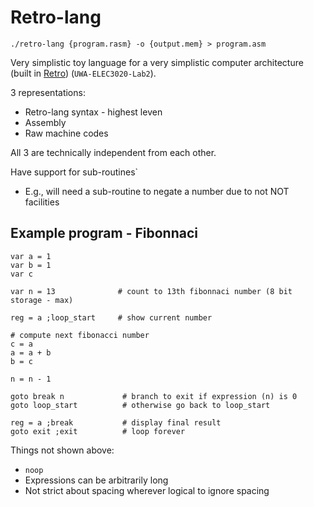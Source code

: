 # Retro-lang
`./retro-lang {program.rasm} -o {output.mem} > program.asm`

Very simplistic toy language for a very simplistic computer architecture (built in [Retro](https://roblab.org/retro/)) (`UWA-ELEC3020-Lab2`).  

3 representations:
- Retro-lang syntax - highest leven
- Assembly
- Raw machine codes  

All 3 are technically independent from each other.   

Have support for sub-routines`
- E.g., will need a sub-routine to negate a number due to not NOT facilities

## Example program - Fibonnaci
```
var a = 1
var b = 1
var c

var n = 13              # count to 13th fibonnaci number (8 bit storage - max)

reg = a ;loop_start     # show current number

# compute next fibonacci number
c = a
a = a + b
b = c

n = n - 1

goto break n             # branch to exit if expression (n) is 0
goto loop_start          # otherwise go back to loop_start

reg = a ;break           # display final result
goto exit ;exit          # loop forever
```
Things not shown above:
- `noop`
- Expressions can be arbitrarily long
- Not strict about spacing wherever logical to ignore spacing
